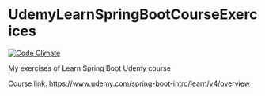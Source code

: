 # UdemyLearnSpringBootCourseExercices

[![Code Climate](https://codeclimate.com/github/diegolopmon/UdemyLearnSpringBootCourseExercices/badges/gpa.svg)](https://codeclimate.com/github/diegolopmon/UdemyLearnSpringBootCourseExercices)

My exercises of Learn Spring Boot Udemy course

Course link: https://www.udemy.com/spring-boot-intro/learn/v4/overview

